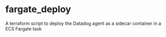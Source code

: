 # fargate_deploy
A terraform script to deploy the Datadog agent as a sidecar container in a ECS Fargate task
